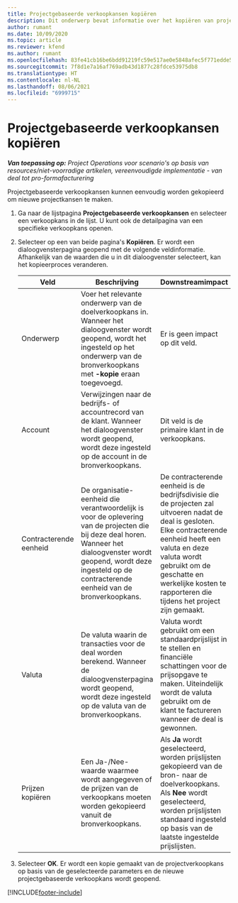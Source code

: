 ```yaml
---
title: Projectgebaseerde verkoopkansen kopiëren
description: Dit onderwerp bevat informatie over het kopiëren van projectgebaseerde verkoopkansen in Project Operations.
author: rumant
ms.date: 10/09/2020
ms.topic: article
ms.reviewer: kfend
ms.author: rumant
ms.openlocfilehash: 83fe41cb16be6bdd91219fc59e517ae0e5848afec5f771edde575bb5c24f9865
ms.sourcegitcommit: 7f8d1e7a16af769adb43d1877c28fdce53975db8
ms.translationtype: HT
ms.contentlocale: nl-NL
ms.lasthandoff: 08/06/2021
ms.locfileid: "6999715"
---
```

# <a name="copy-project-based-opportunities"></a>Projectgebaseerde verkoopkansen kopiëren

_**Van toepassing op:** Project Operations voor scenario's op basis van resources/niet-voorradige artikelen, vereenvoudigde implementatie - van deal tot pro-formafacturering_


Projectgebaseerde verkoopkansen kunnen eenvoudig worden gekopieerd om nieuwe projectkansen te maken. 

1. Ga naar de lijstpagina **Projectgebaseerde verkoopkansen** en selecteer een verkoopkans in de lijst. U kunt ook de detailpagina van een specifieke verkoopkans openen. 
2. Selecteer op een van beide pagina's **Kopiëren**. Er wordt een dialoogvensterpagina geopend met de volgende veldinformatie. Afhankelijk van de waarden die u in dit dialoogvenster selecteert, kan het kopieerproces veranderen.

    | **Veld** | **Beschrijving** | **Downstreamimpact** |
    | --- | --- | --- |
    | Onderwerp | Voer het relevante onderwerp van de doelverkoopkans in. Wanneer het dialoogvenster wordt geopend, wordt het ingesteld op het onderwerp van de bronverkoopkans met **-kopie** eraan toegevoegd. | Er is geen impact op dit veld. |
    | Account | Verwijzingen naar de bedrijfs- of accountrecord van de klant. Wanneer het dialoogvenster wordt geopend, wordt deze ingesteld op de account in de bronverkoopkans. | Dit veld is de primaire klant in de verkoopkans. |
    | Contracterende eenheid | De organisatie-eenheid die verantwoordelijk is voor de oplevering van de projecten die bij deze deal horen. Wanneer het dialoogvenster wordt geopend, wordt deze ingesteld op de contracterende eenheid van de bronverkoopkans. | De contracterende eenheid is de bedrijfsdivisie die de projecten zal uitvoeren nadat de deal is gesloten. Elke contracterende eenheid heeft een valuta en deze valuta wordt gebruikt om de geschatte en werkelijke kosten te rapporteren die tijdens het project zijn gemaakt. |
    | Valuta | De valuta waarin de transacties voor de deal worden berekend. Wanneer de dialoogvensterpagina wordt geopend, wordt deze ingesteld op de valuta van de bronverkoopkans. | Valuta wordt gebruikt om een standaardprijslijst in te stellen en financiële schattingen voor de prijsopgave te maken. Uiteindelijk wordt de valuta gebruikt om de klant te factureren wanneer de deal is gewonnen. |
    | Prijzen kopiëren | Een Ja-/Nee-waarde waarmee wordt aangegeven of de prijzen van de verkoopkans moeten worden gekopieerd vanuit de bronverkoopkans. | Als **Ja** wordt geselecteerd, worden prijslijsten gekopieerd van de bron- naar de doelverkoopkans. Als **Nee** wordt geselecteerd, worden prijslijsten standaard ingesteld op basis van de laatste ingestelde prijslijsten. |

3. Selecteer **OK**. Er wordt een kopie gemaakt van de projectverkoopkans op basis van de geselecteerde parameters en de nieuwe projectgebaseerde verkoopkans wordt geopend.


[!INCLUDE[footer-include](../includes/footer-banner.md)]